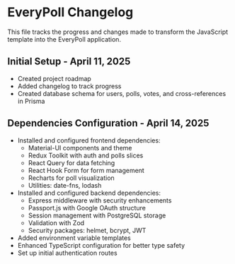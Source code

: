 # EveryPoll Changelog

This file tracks the progress and changes made to transform the JavaScript template into the EveryPoll application.

## Initial Setup - April 11, 2025

- Created project roadmap
- Added changelog to track progress
- Created database schema for users, polls, votes, and cross-references in Prisma

## Dependencies Configuration - April 14, 2025

- Installed and configured frontend dependencies:
  - Material-UI components and theme
  - Redux Toolkit with auth and polls slices
  - React Query for data fetching
  - React Hook Form for form management
  - Recharts for poll visualization
  - Utilities: date-fns, lodash
- Installed and configured backend dependencies:
  - Express middleware with security enhancements
  - Passport.js with Google OAuth structure
  - Session management with PostgreSQL storage
  - Validation with Zod
  - Security packages: helmet, bcrypt, JWT
- Added environment variable templates
- Enhanced TypeScript configuration for better type safety
- Set up initial authentication routes
